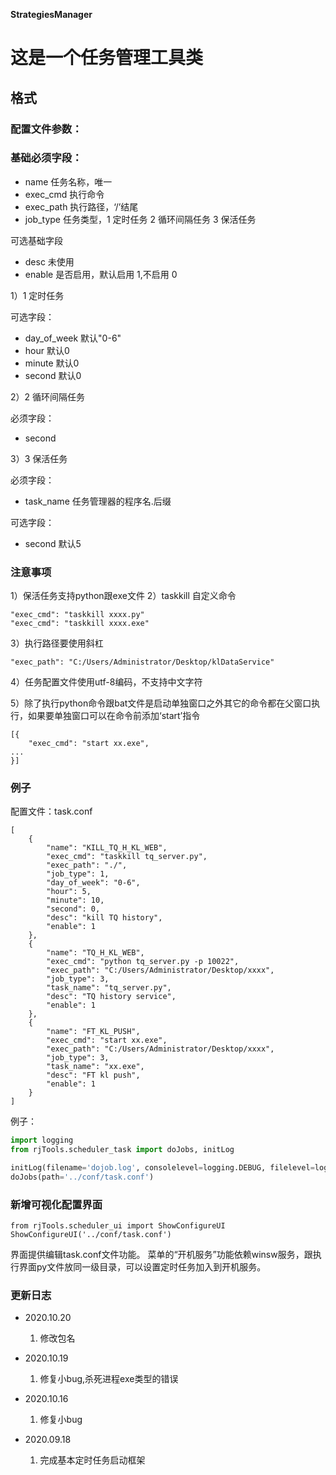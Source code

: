 **StrategiesManager**

# 这是一个任务管理工具类

## 格式

### 配置文件参数：
### 基础必须字段： 
- name 任务名称，唯一
- exec_cmd 执行命令
- exec_path 执行路径，‘/’结尾
- job_type 任务类型，1 定时任务 2 循环间隔任务 3 保活任务

可选基础字段
- desc 未使用
- enable 是否启用，默认启用 1,不启用 0

1）1 定时任务

可选字段：
- day_of_week 默认"0-6"
- hour 默认0
- minute 默认0
- second 默认0

2）2 循环间隔任务

必须字段：
- second

3）3 保活任务

必须字段：
- task_name 任务管理器的程序名.后缀

可选字段：
- second 默认5

### **注意事项**
1）保活任务支持python跟exe文件
2）taskkill 自定义命令
```
"exec_cmd": "taskkill xxxx.py"
"exec_cmd": "taskkill xxxx.exe"
```
3）执行路径要使用斜杠
```
"exec_path": "C:/Users/Administrator/Desktop/klDataService"
```
4）任务配置文件使用utf-8编码，不支持中文字符

5）除了执行python命令跟bat文件是启动单独窗口之外其它的命令都在父窗口执行，如果要单独窗口可以在命令前添加‘start’指令
```
[{
    "exec_cmd": "start xx.exe",
...
}]
```

### 例子
配置文件：task.conf
```
[
	{
        "name": "KILL_TQ_H_KL_WEB",
        "exec_cmd": "taskkill tq_server.py",
        "exec_path": "./",
        "job_type": 1,
        "day_of_week": "0-6",
        "hour": 5,
        "minute": 10,
        "second": 0,
        "desc": "kill TQ history",
		"enable": 1
    },
	{
        "name": "TQ_H_KL_WEB",
        "exec_cmd": "python tq_server.py -p 10022",
        "exec_path": "C:/Users/Administrator/Desktop/xxxx",
        "job_type": 3,
        "task_name": "tq_server.py",
        "desc": "TQ history service",
		"enable": 1
    },
	{
        "name": "FT_KL_PUSH",
        "exec_cmd": "start xx.exe",
        "exec_path": "C:/Users/Administrator/Desktop/xxxx",
        "job_type": 3,
        "task_name": "xx.exe",
        "desc": "FT kl push",
		"enable": 1
    }
]
```
例子：
```python
import logging
from rjTools.scheduler_task import doJobs, initLog

initLog(filename='dojob.log', consolelevel=logging.DEBUG, filelevel=logging.ERROR)
doJobs(path='../conf/task.conf')
```

### 新增可视化配置界面
```
from rjTools.scheduler_ui import ShowConfigureUI
ShowConfigureUI('../conf/task.conf')
```
界面提供编辑task.conf文件功能。
菜单的“开机服务”功能依赖winsw服务，跟执行界面py文件放同一级目录，可以设置定时任务加入到开机服务。


### 更新日志
- 2020.10.20
    1) 修改包名

- 2020.10.19
    1) 修复小bug,杀死进程exe类型的错误
    
- 2020.10.16
    1) 修复小bug
    
- 2020.09.18
    1) 完成基本定时任务启动框架
